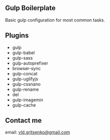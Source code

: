 ## Gulp Boilerplate
Basic gulp configuration for most common tasks.

## Plugins

- gulp
- gulp-babel
- gulp-sass
- gulp-autoprefixer
- browser-sync
- gulp-concat
- gulp-uglifyjs
- gulp-cssnano
- gulp-rename
- del
- gulp-imagemin
- gulp-cache

## Contact me

email: vld.gritsenko@gmail.com
